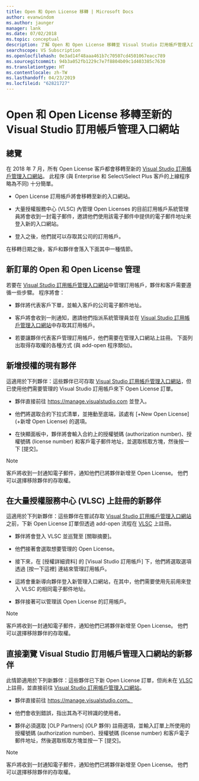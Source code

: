 ```yaml
---
title: Open 和 Open License 移轉 | Microsoft Docs
author: evanwindom
ms.author: jaunger
manager: lank
ms.date: 07/02/2018
ms.topic: conceptual
description: 了解 Open 和 Open License 移轉至 Visual Studio 訂用帳戶管理入口網站。
searchscope: VS Subscription
ms.openlocfilehash: 0e3ad14f48aaa461b7c70507cd4501067eacc789
ms.sourcegitcommit: 94b3a052fb1229c7e7f8804b09c1d403385c7630
ms.translationtype: HT
ms.contentlocale: zh-TW
ms.lasthandoff: 04/23/2019
ms.locfileid: "62821727"
---
```

# <a name="open-and-open-license-migration-to-the-new-visual-studio-subscriptions-administration-portal"></a>Open 和 Open License 移轉至新的 Visual Studio 訂用帳戶管理入口網站

## <a name="overview"></a>總覽

在 2018 年 7 月，所有 Open License 客戶都會移轉至新的 [Visual Studio 訂用帳戶管理入口網站](https://manage.visualstudio.com)。 此程序 (與 Enterprise 和 Select/Select Plus 客戶的上線程序略為不同) 十分簡單。

- Open License 訂用帳戶將會移轉至新的入口網站。

- 大量授權服務中心 (VLSC) 內管理 Open Licenses 的目前訂用帳戶系統管理員將會收到一封電子郵件，邀請他們使用該電子郵件中提供的電子郵件地址來登入新的入口網站。

- 登入之後，他們就可以存取其公司的訂用帳戶。

在移轉日期之後，客戶和夥伴會落入下面其中一種情節。

## <a name="open-and-open-license-management-for-new-orders"></a>新訂單的 Open 和 Open License 管理

若要在 [Visual Studio 訂用帳戶管理入口網站](https://manage.visualstudio.com)中管理訂用帳戶，夥伴和客戶需要遵循一些步驟。 程序將會：

- 夥伴將代表客戶下單，並輸入客戶的公司電子郵件地址。

- 客戶將會收到一則通知，邀請他們指派系統管理員並在 [Visual Studio 訂用帳戶管理入口網站](https://manage.visualstudio.com)中存取其訂用帳戶。

- 若要讓夥伴代表客戶管理訂用帳戶，他們需要在管理入口網站上註冊。 下面列出取得存取權的各種方式 (與 add-open 程序類似)。

## <a name="existing-partners-adding-a-new-license"></a>新增授權的現有夥伴

這適用於下列夥伴：這些夥伴已可存取 [Visual Studio 訂用帳戶管理入口網站](https://manage.visualstudio.com)，但已使用他們需要管理的 Visual Studio 訂用帳戶來下 Open License 訂單。

- 夥伴直接前往 https://manage.visualstudio.com 並登入。

- 他們將選取合約下拉式清單，並捲動至底端，該處有 [+New Open License] \(+新增 Open License\) 的選項。

- 在快顯面板中，夥伴將會輸入合約上的授權號碼 (authorization number)、授權號碼 (license number) 和客戶電子郵件地址，並選取核取方塊，然後按一下 [提交]。

> [!NOTE]
> 客戶將收到一封通知電子郵件，通知他們已將夥伴新增至 Open License。 他們可以選擇移除夥伴的存取權。

## <a name="new-partners-who-register-on-the-volume-licensing-service-center-vlsc"></a>在大量授權服務中心 (VLSC) 上註冊的新夥伴

這適用於下列新夥伴：這些夥伴在嘗試存取 [Visual Studio 訂用帳戶管理入口網站](https://manage.visualstudio.com)之前，下新 Open License 訂單但透過 add-open 流程在 [VLSC](https://www.microsoft.com/Licensing/servicecenter/default.aspx) 上註冊。

- 夥伴將會登入 VLSC 並巡覽至 [關聯摘要]。

- 他們接著會選取想要管理的 Open License。

- 接下來，在 [授權詳細資料] 的 [Visual Studio 訂用帳戶] 下，他們將選取選項透過 [按一下這裡] 連結來管理訂用帳戶。

- 這將會重新導向夥伴登入新管理入口網站，在其中，他們需要使用先前用來登入 VLSC 的相同電子郵件地址。

- 夥伴接著可以管理該 Open License 的訂用帳戶。

> [!NOTE]
> 客戶將收到一封通知電子郵件，通知他們已將夥伴新增至 Open License。 他們可以選擇移除夥伴的存取權。

## <a name="new-partners-visiting-the-visual-studio-subscriptions-administration-portal--directly"></a>直接瀏覽 Visual Studio 訂用帳戶管理入口網站的新夥伴

此情節適用於下列新夥伴：這些夥伴已下新 Open License 訂單，但尚未在 [VLSC](https://www.microsoft.com/Licensing/servicecenter/default.aspx) 上註冊，並直接前往 [Visual Studio 訂用帳戶管理入口網站](https://manage.visualstudio.com)。

- 夥伴直接前往 https://manage.visualstudio.com。

- 他們會收到錯誤，指出其為不可辨識的使用者。

- 夥伴必須選取 [OLP Partners] \(OLP 夥伴\) 註冊選項，並輸入訂單上所使用的授權號碼 (authorization number)、授權號碼 (license number) 和客戶電子郵件地址，然後選取核取方塊並按一下 [提交]。

> [!NOTE]
> 客戶將收到一封通知電子郵件，通知他們已將夥伴新增至 Open License。 他們可以選擇移除夥伴的存取權。
